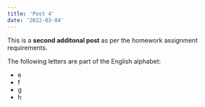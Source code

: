 ```yaml
---
title: 'Post 4'
date: '2022-03-04'
---
```

 
This is a **second additonal post** as per the homework assignment requirements.
 
The following letters are part of the English alphabet:
 
- e
- f
- g
- h
 